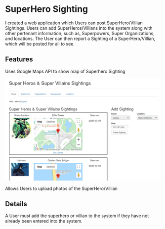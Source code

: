 # SuperHero Sighting
I created a web application which Users can post SuperHero/Villian Sightings. Users can add SuperHeros/Villians into the system along with other pertenant information, 
such as, Superpowers, Super Organizations, and locations. The User can then report a Sighting of a SuperHero/Villian, which will be posted for all to see.

## Features
Uses Google Maps API to show map of Superhero Sighting

![SuperHeroSighting home page](https://raw.githubusercontent.com/tmmmemcee/fantastic-adventure/master/Sighting/SuperHeroSighting.png)

Allows Users to upload photos of the SuperHero/Villian


## Details
A User must add the superhero or villian to the system if they have not already been entered into the system.
